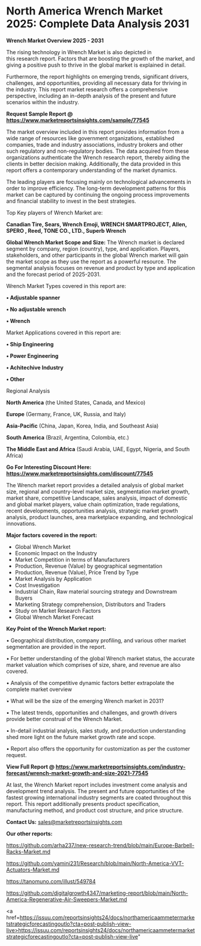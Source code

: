 # North America Wrench Market 2025: Complete Data Analysis 2031

<Strong> Wrench Market Overview 2025 - 2031</strong>

The rising technology in Wrench Market is also depicted in this research report. Factors that are boosting the growth of the market, and giving a positive push to thrive in the global market is explained in detail.

Furthermore, the report highlights on emerging trends, significant drivers, challenges, and opportunities, providing all necessary data for thriving in the industry. This report market research offers a comprehensive perspective, including an in-depth analysis of the present and future scenarios within the industry.

<strong>Request Sample Report @ <a href=https://www.marketreportsinsights.com/sample/77545>https://www.marketreportsinsights.com/sample/77545</a></strong>

The market overview included in this report provides information from a wide range of resources like government organizations, established companies, trade and industry associations, industry brokers and other such regulatory and non-regulatory bodies. The data acquired from these organizations authenticate the Wrench research report, thereby aiding the clients in better decision making. Additionally, the data provided in this report offers a contemporary understanding of the market dynamics.

The leading players are focusing mainly on technological advancements in order to improve efficiency. The long-term development patterns for this market can be captured by continuing the ongoing process improvements and financial stability to invest in the best strategies.

Top Key players of Wrench Market are:

<strong>Canadian Tire, Sears, Wrench Emoji, WRENCH SMARTPROJECT, Allen, SPERO , Reed, TONE CO., LTD., Superb Wrench</strong>

<strong><b>Global Wrench Market Scope and Size:</b></strong>
The Wrench market is declared segment by company, region (country), type, and application. Players, stakeholders, and other participants in the global Wrench market will gain the market scope as they use the report as a powerful resource. The segmental analysis focuses on revenue and product by type and application and the forecast period of 2025-2031.

Wrench Market Types covered in this report are:

<strong>• Adjustable spanner

• No adjustable wrench

• Wrench</strong>

Market Applications covered in this report are:

<strong>• Ship Engineering

• Power Engineering

• Achitechive Industry

• Other</strong> 

Regional Analysis

<strong>North America</strong> (the United States, Canada, and Mexico)

<strong>Europe</strong> (Germany, France, UK, Russia, and Italy)

<strong>Asia-Pacific</strong> (China, Japan, Korea, India, and Southeast Asia)

<strong>South America</strong> (Brazil, Argentina, Colombia, etc.)

<strong>The Middle East and Africa</strong> (Saudi Arabia, UAE, Egypt, Nigeria, and South Africa)

<strong>Go For Interesting Discount Here: <a href=https://www.marketreportsinsights.com/discount/77545>https://www.marketreportsinsights.com/discount/77545</a></strong>

The Wrench market report provides a detailed analysis of global market size, regional and country-level market size, segmentation market growth, market share, competitive Landscape, sales analysis, impact of domestic and global market players, value chain optimization, trade regulations, recent developments, opportunities analysis, strategic market growth analysis, product launches, area marketplace expanding, and technological innovations.

<strong><b>Major factors covered in the report:</b></strong>
<ul>
  <li>Global Wrench Market </li>
  <li>Economic Impact on the Industry</li>
  <li>Market Competition in terms of Manufacturers</li>
  <li>Production, Revenue (Value) by geographical segmentation</li>
  <li>Production, Revenue (Value), Price Trend by Type</li>
  <li>Market Analysis by Application</li>
  <li>Cost Investigation</li>
  <li>Industrial Chain, Raw material sourcing strategy and Downstream Buyers</li>
  <li>Marketing Strategy comprehension, Distributors and Traders</li>
  <li>Study on Market Research Factors</li>
  <li>Global Wrench Market Forecast</li>
</ul>

<strong><b>Key Point of the Wrench Market report:</b></strong>

• Geographical distribution, company profiling, and various other market segmentation are provided in the report.

• For better understanding of the global Wrench market status, the accurate market valuation which comprises of size, share, and revenue are also covered.

• Analysis of the competitive dynamic factors better extrapolate the complete market overview

• What will be the size of the emerging Wrench market in 2031?

• The latest trends, opportunities and challenges, and growth drivers provide better construal of the Wrench Market.

• In-detail industrial analysis, sales study, and production understanding shed more light on the future market growth rate and scope.

• Report also offers the opportunity for customization as per the customer request.

<strong><b>View Full Report @ <a href=https://www.marketreportsinsights.com/industry-forecast/wrench-market-growth-and-size-2021-77545>https://www.marketreportsinsights.com/industry-forecast/wrench-market-growth-and-size-2021-77545</a></b></strong>


At last, the Wrench Market report includes investment come analysis and development trend analysis. The present and future opportunities of the fastest growing international industry segments are coated throughout this report. This report additionally presents product specification, manufacturing method, and product cost structure, and price structure.

<strong>Contact Us:</strong>
sales@marketreportsinsights.com

<strong>Our other reports:</strong>

<a href=https://github.com/arha237/new-research-trend/blob/main/Europe-Barbell-Racks-Market.md>https://github.com/arha237/new-research-trend/blob/main/Europe-Barbell-Racks-Market.md</a>

<a href=https://github.com/yamini231/Research/blob/main/North-America-VVT-Actuators-Market.md>https://github.com/yamini231/Research/blob/main/North-America-VVT-Actuators-Market.md</a>

<a href=https://tanomuno.com/illust/549784>https://tanomuno.com/illust/549784</a>

<a href=https://github.com/digitalgrowth4347/marketing-report/blob/main/North-America-Regenerative-Air-Sweepers-Market.md>https://github.com/digitalgrowth4347/marketing-report/blob/main/North-America-Regenerative-Air-Sweepers-Market.md</a>

<a href=https://issuu.com/reportsinsights24/docs/northamericaammetermarketstrategicforecastingoutlo?cta=post-publish-view-live>https://issuu.com/reportsinsights24/docs/northamericaammetermarketstrategicforecastingoutlo?cta=post-publish-view-live</a>"
